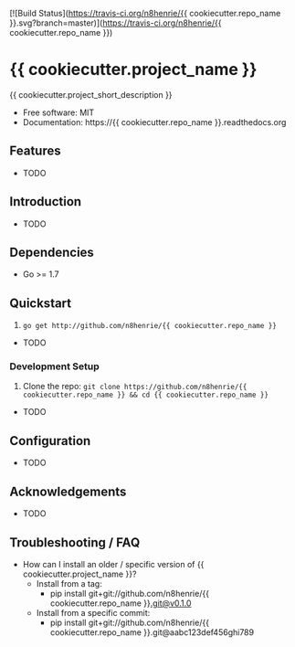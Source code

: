 [![Build Status](https://travis-ci.org/n8henrie/{{ cookiecutter.repo_name }}.svg?branch=master)](https://travis-ci.org/n8henrie/{{ cookiecutter.repo_name }})

# {{ cookiecutter.project_name }}

{{ cookiecutter.project_short_description }}

- Free software: MIT
- Documentation: https://{{ cookiecutter.repo_name }}.readthedocs.org

## Features

- TODO

## Introduction

- TODO

## Dependencies

- Go >= 1.7

## Quickstart

1. `go get http://github.com/n8henrie/{{ cookiecutter.repo_name }}`
- TODO

### Development Setup

1. Clone the repo: `git clone https://github.com/n8henrie/{{ cookiecutter.repo_name }} && cd
   {{ cookiecutter.repo_name }}`
- TODO

## Configuration

- TODO

## Acknowledgements

- TODO

## Troubleshooting / FAQ

- How can I install an older / specific version of {{ cookiecutter.project_name }}?
    - Install from a tag:
        - pip install git+git://github.com/n8henrie/{{ cookiecutter.repo_name }}.git@v0.1.0
    - Install from a specific commit:
        - pip install git+git://github.com/n8henrie/{{ cookiecutter.repo_name }}.git@aabc123def456ghi789
